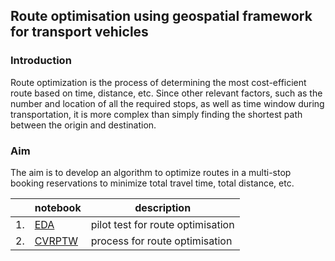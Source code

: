 ## Route optimisation using geospatial framework for transport vehicles 

### Introduction
Route optimization is the process of determining the most cost-efficient route based on time, distance, etc. Since other relevant factors, such as the number and location of all the required stops, as well as time window during transportation, it is more complex than simply finding the shortest path between the origin and destination. 

### Aim
The aim is to develop an algorithm to optimize routes in a multi-stop booking reservations to minimize total travel time, total distance, etc. 



|   | notebook                      | description                    |
|---|-------------------------------|--------------------------------|
|1. |[EDA](https://github.com/doscsy12/ADI_projects/blob/main/LOG/EDA_log.ipynb)  | pilot test for route optimisation |
|2. |[CVRPTW](https://github.com/doscsy12/ADI_projects/blob/main/LOG/CVRPTW.ipynb)  | process for route optimisation |

